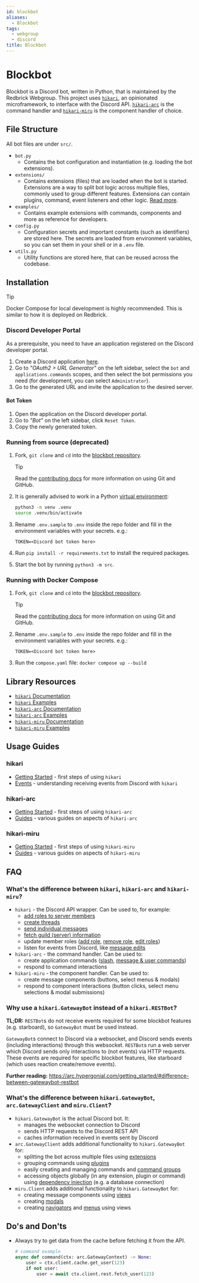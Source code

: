 ```yaml
---
id: blockbot
aliases:
  - Blockbot
tags:
  - webgroup
  - discord
title: Blockbot
---
```


# Blockbot

Blockbot is a Discord bot, written in Python, that is maintained by the Redbrick Webgroup. This project uses [`hikari`](https://github.com/hikari-py/hikari/), an opinionated microframework, to interface with the Discord API. [`hikari-arc`](https://github.com/hypergonial/hikari-arc) is the command handler and [`hikari-miru`](https://github.com/hypergonial/hikari-miru) is the component handler of choice.

## File Structure

All bot files are under `src/`.

- `bot.py`
    - Contains the bot configuration and instantiation (e.g. loading the bot extensions).
- `extensions/`
    - Contains extensions (files) that are loaded when the bot is started. Extensions are a way to split bot logic across multiple files, commonly used to group different features. Extensions can contain plugins, command, event listeners and other logic. [Read more](https://arc.hypergonial.com/guides/plugins_extensions/).
- `examples/`
    - Contains example extensions with commands, components and more as reference for developers.
- `config.py`
    - Configuration secrets and important constants (such as identifiers) are stored here. The secrets are loaded from environment variables, so you can set them in your shell or in a `.env` file.
- `utils.py`
    - Utility functions are stored here, that can be reused across the codebase.

## Installation

> [!TIP]
> Docker Compose for local development is highly recommended. This is similar to how it is deployed on Redbrick.

### Discord Developer Portal

As a prerequisite, you need to have an application registered on the Discord developer portal.

1. Create a Discord application [here](https://discord.com/developers/applications/).
2. Go to *"OAuth2 > URL Generator"* on the left sidebar, select the `bot` and `applications.commands` scopes, and then select the bot permissions you need (for development, you can select `Administrator`).
3. Go to the generated URL and invite the application to the desired server.

#### Bot Token

1. Open the application on the Discord developer portal.
2. Go to *"Bot"* on the left sidebar, click `Reset Token`.
3. Copy the newly generated token.

### Running from source (deprecated)

1. Fork, `git clone` and `cd` into the [blockbot repository](https://github.com/redbrick/blockbot).

    > [!TIP]
    > Read the [contributing docs](./contributing.md) for more information on using Git and GitHub.

2. It is generally advised to work in a Python [virtual environment](https://docs.python.org/3/library/venv.html):

    ```sh
    python3 -m venv .venv
    source .venv/bin/activate
    ```

3. Rename `.env.sample` to `.env` inside the repo folder and fill in the environment variables with your secrets. e.g.:

    ```
    TOKEN=<Discord bot token here>
    ```

4. Run `pip install -r requirements.txt` to install the required packages.
5. Start the bot by running `python3 -m src`.

### Running with Docker Compose

1. Fork, `git clone` and `cd` into the [blockbot repository](https://github.com/redbrick/blockbot).

    > [!TIP]
    > Read the [contributing docs](./contributing.md) for more information on using Git and GitHub.


2. Rename `.env.sample` to `.env` inside the repo folder and fill in the environment variables with your secrets. e.g.:

    ```
    TOKEN=<Discord bot token here>
    ```

3. Run the `compose.yaml` file: `docker compose up --build`

## Library Resources

- [`hikari` Documentation](https://docs.hikari-py.dev/en/latest/)
- [`hikari` Examples](https://github.com/hikari-py/hikari/tree/master/examples)
- [`hikari-arc` Documentation](https://arc.hypergonial.com/)
- [`hikari-arc` Examples](https://github.com/hypergonial/hikari-arc/tree/main/examples/gateway)
- [`hikari-miru` Documentation](https://miru.hypergonial.com/)
- [`hikari-miru` Examples](https://github.com/hypergonial/hikari-miru/tree/main/examples)

## Usage Guides

### hikari

* [Getting Started](https://hg.cursed.solutions/#getting-started) - first steps of using `hikari`
* [Events](https://hg.cursed.solutions/01.events/) - understanding receiving events from Discord with `hikari`

### hikari-arc

* [Getting Started](https://arc.hypergonial.com/getting_started/) - first steps of using `hikari-arc`
* [Guides](https://arc.hypergonial.com/guides/) - various guides on aspects of `hikari-arc`

### hikari-miru

* [Getting Started](https://miru.hypergonial.com/getting_started/) - first steps of using `hikari-miru`
* [Guides](https://miru.hypergonial.com/guides/) - various guides on aspects of `hikari-miru`

## FAQ

### What's the difference between `hikari`, `hikari-arc` and `hikari-miru`?

* `hikari` -  the Discord API wrapper. Can be used to, for example:
    * [add roles to server members](https://docs.hikari-py.dev/en/stable/reference/hikari/api/rest/#hikari.api.rest.RESTClient.add_role_to_member)
    * [create threads](https://docs.hikari-py.dev/en/stable/reference/hikari/api/rest/#hikari.api.rest.RESTClient.create_thread)
    * [send individual messages](https://docs.hikari-py.dev/en/stable/reference/hikari/api/rest/#hikari.api.rest.RESTClient.create_message)
    * [fetch guild (server) information](https://docs.hikari-py.dev/en/stable/reference/hikari/api/rest/#hikari.api.rest.RESTClient.fetch_guild)
    * update member roles ([add role](https://docs.hikari-py.dev/en/stable/reference/hikari/api/rest/#hikari.api.rest.RESTClient.add_role_to_member), [remove role](https://docs.hikari-py.dev/en/stable/reference/hikari/api/rest/#hikari.api.rest.RESTClient.remove_role_from_member), [edit roles](https://docs.hikari-py.dev/en/stable/reference/hikari/api/rest/#hikari.api.rest.RESTClient.edit_member))
    * listen for events from Discord, like [message edits](https://docs.hikari-py.dev/en/stable/reference/hikari/events/message_events/#hikari.events.message_events.MessageUpdateEvent)
* `hikari-arc` - the command handler. Can be used to:
    * create application commands ([slash](https://arc.hypergonial.com/guides/options/#declaring-options), [message & user commands](https://arc.hypergonial.com/guides/context_menu/))
    * respond to command interactions
* `hikari-miru` - the component handler. Can be used to:
    * create message components (buttons, select menus & modals)
    * respond to component interactions (button clicks, select menu selections & modal submissions)

### Why use a `hikari.GatewayBot` instead of a `hikari.RESTBot`?

**TL;DR:** `RESTBot`s do not receive events required for some blockbot features (e.g. starboard), so `GatewayBot` must be used instead.

`GatewayBot`s connect to Discord via a websocket, and Discord sends events (including interactions) through this websocket. `RESTBot`s run a web server which Discord sends only interactions to (not events) via HTTP requests. These events are required for specific blockbot features, like starboard (which uses reaction create/remove events).

**Further reading:** <https://arc.hypergonial.com/getting_started/#difference-between-gatewaybot-restbot>

### What's the difference between `hikari.GatewayBot`, `arc.GatewayClient` and `miru.Client`?

* `hikari.GatewayBot` is the actual Discord bot. It:
    * manages the websocket connection to Discord
    * sends HTTP requests to the Discord REST API
    * caches information received in events sent by Discord
* `arc.GatewayClient` adds additional functionality to `hikari.GatewayBot` for:
    * splitting the bot across multiple files using [extensions](https://arc.hypergonial.com/guides/plugins_extensions/#extensions)
    * grouping commands using [plugins](https://arc.hypergonial.com/guides/plugins_extensions/#plugins)
    * easily creating and managing commands and [command groups](https://arc.hypergonial.com/guides/command_groups/)
    * accessing objects globally (in any extension, plugin or command) using [dependency injection](https://arc.hypergonial.com/guides/dependency_injection/) (e.g. a database connection)
* `miru.Client` adds additional functionality to `hikari.GatewayBot` for:
    * creating message components using [views](https://miru.hypergonial.com/getting_started/#first-steps)
    * creating [modals](https://miru.hypergonial.com/guides/modals/)
    * creating [navigators](https://miru.hypergonial.com/guides/navigators/) and [menus](https://miru.hypergonial.com/guides/menus/) using views

## Do's and Don'ts

* Always try to get data from the cache before fetching it from the API.
    
    ```py
    # command example
    async def command(ctx: arc.GatewayContext) -> None:
        user = ctx.client.cache.get_user(123)
        if not user:
            user = await ctx.client.rest.fetch_user(123)
    ```

